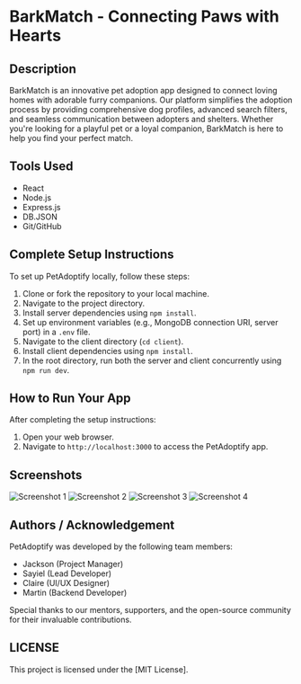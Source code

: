  # BarkMatch - Connecting Paws with Hearts

## Description
BarkMatch is an innovative pet adoption app designed to connect loving homes with adorable furry companions. Our platform simplifies the adoption process by providing comprehensive dog profiles, advanced search filters, and seamless communication between adopters and shelters. Whether you're looking for a playful pet or a loyal companion, BarkMatch is here to help you find your perfect match.

## Tools Used
- React
- Node.js
- Express.js
- DB.JSON
- Git/GitHub

## Complete Setup Instructions
To set up PetAdoptify locally, follow these steps:
1. Clone or fork the repository to your local machine.
2. Navigate to the project directory.
3. Install server dependencies using `npm install`.
4. Set up environment variables (e.g., MongoDB connection URI, server port) in a `.env` file.
5. Navigate to the client directory (`cd client`).
6. Install client dependencies using `npm install`.
7. In the root directory, run both the server and client concurrently using `npm run dev`.

## How to Run Your App
After completing the setup instructions:
1. Open your web browser.
2. Navigate to `http://localhost:3000` to access the PetAdoptify app.

## Screenshots
![Screenshot 1](screenshots/screenshot1.png)
![Screenshot 2](screenshots/screenshot2.png)
![Screenshot 3](screenshots/screenshot3.png)
![Screenshot 4](screenshots/screenshot4.png)

## Authors / Acknowledgement
PetAdoptify was developed by the following team members:
- Jackson (Project Manager)
- Sayiel (Lead Developer)
- Claire (UI/UX Designer)
- Martin (Backend Developer)

Special thanks to our mentors, supporters, and the open-source community for their invaluable contributions.

## LICENSE
This project is licensed under the [MIT License].
